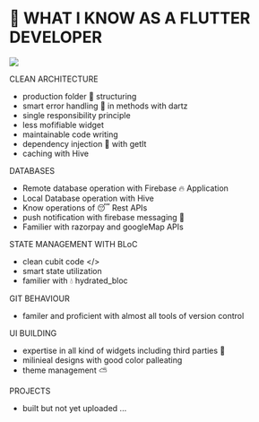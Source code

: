 # 🦥 WHAT I KNOW AS A FLUTTER DEVELOPER

<p align="left"><img src="https://cdn.dribbble.com/userupload/10655491/file/original-b4d93eaf6438bb8e054aee641294052e.png?resize=1600x1152" ></p>

CLEAN ARCHITECTURE

- production folder 📂 structuring
- smart error handling 🐌 in methods with dartz
- single responsibility principle
- less mofifiable widget
- maintainable code writing
- dependency injection 💉 with getIt
- caching with Hive

DATABASES

- Remote database operation with Firebase 🔥 Application
- Local Database operation with Hive
- Know operations of 😴 Rest APIs
- push notification with firebase messaging 💬
- Familier with razorpay and googleMap APIs

STATE MANAGEMENT WITH BLoC

- clean cubit code </>
- smart state utilization
- familier with 💧 hydrated_bloc

GIT BEHAVIOUR

- familer and proficient with almost all tools of version control

UI BUILDING

- expertise in all kind of widgets including third parties 🦝
- milinieal designs with good color palleating
- theme management ⛅

PROJECTS

- built but not yet uploaded ...
